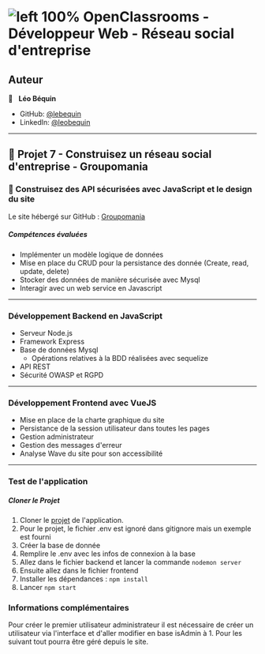 # ![left 100%](https://github.com/thierry-laval/archives/blob/master/images/Logo_OpenClassrooms.png?raw=true) OpenClassrooms - Développeur Web - Réseau social d'entreprise
## Auteur

👤 &nbsp; **Léo Béquin**

* GitHub: [@lebequin](https://github.com/lebequin?tab=repositories "Cliquez pour voir mes projets")
* LinkedIn: [@leobequin](https://www.linkedin.com/in/leobequin/ "Visitez mon profil LinkedIn")

***
## 📎 Projet 7 - Construisez un réseau social d'entreprise - Groupomania

### 🔨 Construisez des API sécurisées avec JavaScript et le design du site

Le site hébergé sur GitHub : [Groupomania](https://github.com/lebequin/BEQUIN_LEO_7_21032022)

##### Compétences évaluées

* Implémenter un modèle logique de données
* Mise en place du CRUD pour la persistance des donnée (Create, read, update, delete)
* Stocker des données de manière sécurisée avec Mysql
* Interagir avec un web service en Javascript

***

### Développement Backend en JavaScript

* Serveur Node.js
* Framework Express
* Base de données Mysql
  * Opérations relatives à la BDD réalisées avec sequelize
* API REST
* Sécurité OWASP et RGPD

***

### Développement Frontend avec VueJS

* Mise en place de la charte graphique du site
* Persistance de la session utilisateur dans toutes les pages
* Gestion administrateur
* Gestion des messages d'erreur
* Analyse Wave du site pour son accessibilité

***

### Test de l'application

##### Cloner le Projet

1. Cloner le <a href='https://github.com/lebequin/BEQUIN_LEO_7_21032022.git'>projet</a> de l'application.
2. Pour le projet, le fichier .env est ignoré dans gitignore mais un exemple est fourni
3. Créer la base de donnée
4. Remplire le .env avec les infos de connexion à la base
4. Allez dans le fichier backend et lancer la commande `nodemon server`
5. Ensuite allez dans le fichier frontend 
6. Installer les dépendances : `npm install`
7. Lancer `npm start`

### Informations complémentaires

Pour créer le premier utilisateur administrateur il est nécessaire de créer un utilisateur via l'interface et d'aller modifier en base isAdmin à 1. Pour les suivant tout pourra être géré depuis le site.

